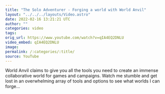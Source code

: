 ```yaml
---
title: "The Solo Adventurer - Forging a world with World Anvil"
layout: "../../../layouts/Video.astro"
date: 2022-02-16 13:21:21 UTC
author: ""
categories: video
tags: 
orig_url: https://www.youtube.com/watch?v=qIA4EQ2DNLU
video_embed: qIA4EQ2DNLU
image:
permalink: /:categories/:title/
source: YouTube
---
```

World Anvil claims to give you all the tools you need to create an immense collaborative world for games and campaigns. Watch me stumble and get lost in an overwhelming array of tools and options to see what worlds I can forge…